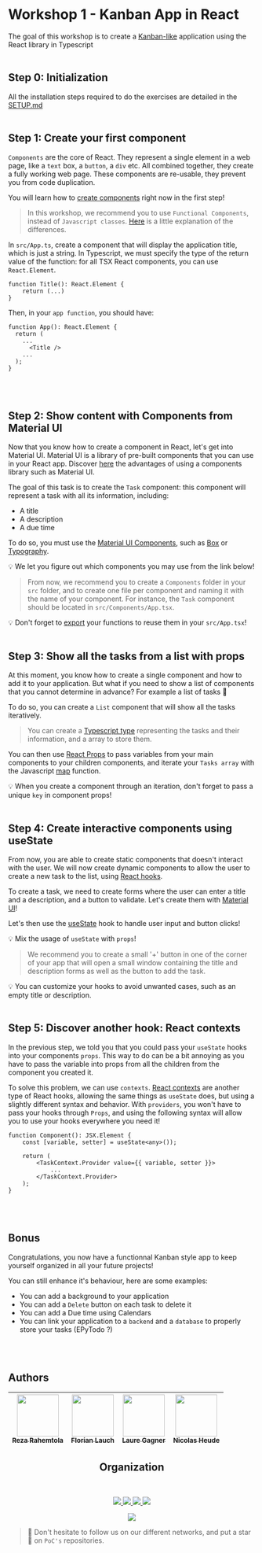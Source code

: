 # Workshop 1 - Kanban App in React

The goal of this workshop is to create a [Kanban-like](https://www.digite.com/kanban/what-is-kanban/) application using the React library in Typescript
<br/><br/>
## Step 0: Initialization

All the installation steps required to do the exercises are detailed in the [SETUP.md](./SETUP.md)
<br/><br/>
## Step 1: Create your first component

`Components` are the core of React. They represent a single element in a web page, like a `text` box, a `button`, a `div` etc. All combined together, they create a fully working web page. These components are re-usable, they prevent you from code duplication.

You will learn how to [create components](https://www.w3schools.com/react/react_components.asp) right now in the first step!

> In this workshop, we recommend you to use `Functional Components`, instead of `Javascript classes`. [Here](https://djoech.medium.com/functional-vs-class-components-in-react-231e3fbd7108) is a little explanation of the differences.

In `src/App.ts`, create a component that will display the application title, which is just a string.
In Typescript, we must specify the type of the return value of the function: for all TSX React components, you can use `React.Element`.

```tsx
function Title(): React.Element {
    return (...)
}
```

Then, in your `app function`, you should have:

```tsx
function App(): React.Element {
  return (
    ...
      <Title />
    ...
  );
}
```
<br/><br/>
## Step 2: Show content with Components from Material UI

Now that you know how to create a component in React, let's get into Material UI.
Material UI is a library of pre-built components that you can use in your React app.
Discover [here](https://dev.to/amberjones/5-delightful-things-about-material-ui-5402) the advantages of using a components library such as Material UI.

The goal of this task is to create the `Task` component: this component will represent a task with all its information, including:
- A title
- A description
- A due time

To do so, you must use the [Material UI Components](https://mui.com/components/), such as [Box](https://mui.com/material-ui/react-box/) or [Typography](https://mui.com/material-ui/react-typography/).

:bulb: We let you figure out which components you may use from the link below!

> From now, we recommend you to create a `Components` folder in your `src` folder, and to create one file per component and naming it with the name of your component. For instance, the `Task` component should be located in `src/Components/App.tsx`.

:bulb: Don't forget to [export](https://medium.com/swlh/javascript-import-export-basics-ed7d94caf4c0) your functions to reuse them in your `src/App.tsx`!
<br/><br/>
## Step 3: Show all the tasks from a list with props

At this moment, you know how to create a single component and how to add it to your application. But what if you need to show a list of components that you cannot determine in advance? For example a list of tasks :thinking:

To do so, you can create a `List` component that will show all the tasks iteratively. 

> You can create a [Typescript type](https://www.typescriptlang.org/docs/handbook/basic-types.html) representing the tasks and their information, and a array to store them.

You can then use [React Props](https://reactjs.org/docs/components-and-props.html) to pass variables from your main components to your children components, and iterate your `Tasks array` with the Javascript [map](https://reactjs.org/docs/lists-and-keys.html) function.

:bulb: When you create a component through an iteration, don't forget to pass a unique `key` in component props!
<br/><br/>
## Step 4: Create interactive components using useState

From now, you are able to create static components that doesn't interact with the user.
We will now create dynamic components to allow the user to create a new task to the list, using [React hooks](https://reactjs.org/docs/hooks-intro.html).

To create a task, we need to create forms where the user can enter a title and a description, and a button to validate. Let's create them with [Material UI](https://mui.com/components/)!

Let's then use the [useState](https://www.freecodecamp.org/news/introduction-to-react-hooks/) hook to handle user input and button clicks!

:bulb: Mix the usage of `useState` with `props`!

> We recommend you to create a small '+' button in one of the corner of your app that will open a small window containing the title and description forms as well as the button to add the task.

:bulb: You can customize your hooks to avoid unwanted cases, such as an empty title or description.
<br/><br/>
## Step 5: Discover another hook: React contexts

In the previous step, we told you that you could pass your `useState` hooks into your components `props`. This way to do can be a bit annoying as you have to pass the variable into props from all the children from the component you created it.

To solve this problem, we can use `contexts`. [React contexts](https://reactjs.org/docs/context.html) are another type of React hooks, allowing the same things as `useState` does, but using a slightly different syntax and behavior. With `providers`, you won't have to pass your hooks through `Props`, and using the following syntax will allow you to use your hooks everywhere you need it!

```tsx
function Component(): JSX.Element {
	const [variable, setter] = useState<any>());

	return (
		<TaskContext.Provider value={{ variable, setter }}>
			...
		</TaskContext.Provider>
	);
}
```
<br/><br/>
## Bonus

Congratulations, you now have a functionnal Kanban style app to keep yourself organized in all your future projects!

You can still enhance it's behaviour, here are some examples:

- You can add a background to your application
- You can add a `Delete` button on each task to delete it
- You can add a Due time using Calendars
- You can link your application to a `backend` and a `database` to properly store your tasks (EPyTodo ?)

<br/><br/>
## Authors

| [<img src="https://github.com/RezaRahemtola.png?size=85" width=85><br><sub>Reza Rahemtola</sub>](https://github.com/RezaRahemtola) | [<img src="https://github.com/EdenComp.png?size=85" width=85><br><sub>Florian Lauch</sub>](https://github.com/EdenComp) | [<img src="https://github.com/Samoten777.png?size=85" width=85><br><sub>Laure Gagner</sub>](https://github.com/Samoten777) | [<img src="https://github.com/nicolasheude.png?size=85" width=85><br><sub>Nicolas Heude</sub>](https://github.com/nicolasheude) 
| :---: | :---: | :---: | :---: |
<h2 align=center>
Organization
</h2>
<br/>
<p align='center'>
    <a href="https://www.linkedin.com/company/pocinnovation/mycompany/">
        <img src="https://img.shields.io/badge/LinkedIn-0077B5?style=for-the-badge&logo=linkedin&logoColor=white">
    </a>
    <a href="https://www.instagram.com/pocinnovation/">
        <img src="https://img.shields.io/badge/Instagram-E4405F?style=for-the-badge&logo=instagram&logoColor=white">
    </a>
    <a href="https://twitter.com/PoCInnovation">
        <img src="https://img.shields.io/badge/Twitter-1DA1F2?style=for-the-badge&logo=twitter&logoColor=white">
    </a>
    <a href="https://discord.com/invite/Yqq2ADGDS7">
        <img src="https://img.shields.io/badge/Discord-7289DA?style=for-the-badge&logo=discord&logoColor=white">
    </a>
</p>
<p align=center>
    <a href="https://www.poc-innovation.fr/">
        <img src="https://img.shields.io/badge/WebSite-1a2b6d?style=for-the-badge&logo=GitHub Sponsors&logoColor=white">
    </a>
</p>

> :rocket: Don't hesitate to follow us on our different networks, and put a star 🌟 on `PoC's` repositories.
